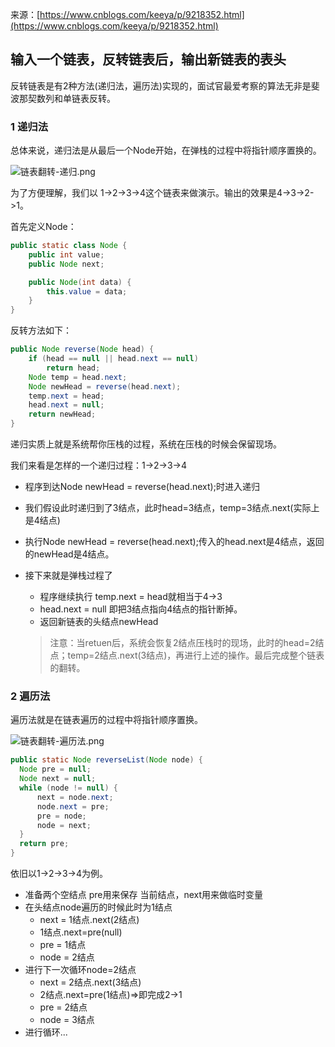 来源：[https://www.cnblogs.com/keeya/p/9218352.html](https://www.cnblogs.com/keeya/p/9218352.html)

## 输入一个链表，反转链表后，输出新链表的表头

反转链表是有2种方法(递归法，遍历法)实现的，面试官最爱考察的算法无非是斐波那契数列和单链表反转。

### 1 递归法
总体来说，递归法是从最后一个Node开始，在弹栈的过程中将指针顺序置换的。

![链表翻转-递归.png](https://i.loli.net/2019/08/25/V5ncUhJY3mDZAQT.png)

为了方便理解，我们以 1->2->3->4这个链表来做演示。输出的效果是4->3->2->1。

首先定义Node：

```java
public static class Node {
    public int value;
    public Node next;

    public Node(int data) {
        this.value = data;
    }
}
```

反转方法如下：

```java
public Node reverse(Node head) {
    if (head == null || head.next == null)
        return head;
    Node temp = head.next;
    Node newHead = reverse(head.next);
    temp.next = head;
    head.next = null;
    return newHead;
}
```
递归实质上就是系统帮你压栈的过程，系统在压栈的时候会保留现场。

我们来看是怎样的一个递归过程：1->2->3->4

- 程序到达Node newHead = reverse(head.next);时进入递归
- 我们假设此时递归到了3结点，此时head=3结点，temp=3结点.next(实际上是4结点)
- 执行Node newHead = reverse(head.next);传入的head.next是4结点，返回的newHead是4结点。
- 接下来就是弹栈过程了
   - 程序继续执行 temp.next = head就相当于4->3
   - head.next = null 即把3结点指向4结点的指针断掉。
   - 返回新链表的头结点newHead
   
   > 注意：当retuen后，系统会恢复2结点压栈时的现场，此时的head=2结点；temp=2结点.next(3结点)，再进行上述的操作。最后完成整个链表的翻转。

### 2 遍历法
遍历法就是在链表遍历的过程中将指针顺序置换。

![链表翻转-遍历法.png](https://i.loli.net/2019/08/25/34rjTqkNh8AQyu5.png)

```java
public static Node reverseList(Node node) {
  Node pre = null;
  Node next = null;
  while (node != null) {
      next = node.next;
      node.next = pre;
      pre = node;
      node = next;
  }
  return pre;
}
```

依旧以1->2->3->4为例。

- 准备两个空结点 pre用来保存 当前结点，next用来做临时变量
- 在头结点node遍历的时候此时为1结点
  - next = 1结点.next(2结点)
  - 1结点.next=pre(null)
  - pre = 1结点
  - node = 2结点
- 进行下一次循环node=2结点
  - next = 2结点.next(3结点)
  - 2结点.next=pre(1结点)=>即完成2->1
  - pre = 2结点
  - node = 3结点
- 进行循环...

